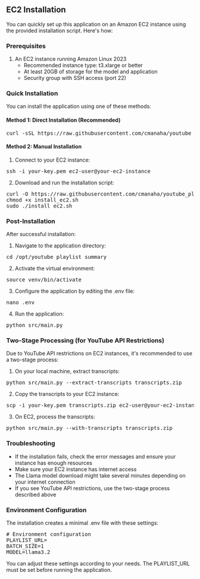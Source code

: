 ## EC2 Installation

You can quickly set up this application on an Amazon EC2 instance using the provided installation script. Here's how:

### Prerequisites

1. An EC2 instance running Amazon Linux 2023
   - Recommended instance type: t3.xlarge or better
   - At least 20GB of storage for the model and application
   - Security group with SSH access (port 22)

### Quick Installation

You can install the application using one of these methods:

#### Method 1: Direct Installation (Recommended)

<pre>
curl -sSL https://raw.githubusercontent.com/cmanaha/youtube_playlist_summary/main/scripts/install_ec2.sh | sudo bash
</pre>

#### Method 2: Manual Installation

1. Connect to your EC2 instance:
<pre>
ssh -i your-key.pem ec2-user@your-ec2-instance
</pre>

2. Download and run the installation script:
<pre>
curl -O https://raw.githubusercontent.com/cmanaha/youtube_playlist_summary/main/scripts/install_ec2.sh
chmod +x install_ec2.sh
sudo ./install_ec2.sh
</pre>

### Post-Installation

After successful installation:

1. Navigate to the application directory:
<pre>
cd /opt/youtube_playlist_summary
</pre>

2. Activate the virtual environment:
<pre>
source venv/bin/activate
</pre>

3. Configure the application by editing the .env file:
<pre>
nano .env
</pre>

4. Run the application:
<pre>
python src/main.py
</pre>

### Two-Stage Processing (for YouTube API Restrictions)

Due to YouTube API restrictions on EC2 instances, it's recommended to use a two-stage process:

1. On your local machine, extract transcripts:
<pre>
python src/main.py --extract-transcripts transcripts.zip
</pre>

2. Copy the transcripts to your EC2 instance:
<pre>
scp -i your-key.pem transcripts.zip ec2-user@your-ec2-instance:/opt/youtube_playlist_summary/
</pre>

3. On EC2, process the transcripts:
<pre>
python src/main.py --with-transcripts transcripts.zip
</pre>

### Troubleshooting

- If the installation fails, check the error messages and ensure your instance has enough resources
- Make sure your EC2 instance has internet access
- The Llama model download might take several minutes depending on your internet connection
- If you see YouTube API restrictions, use the two-stage process described above

### Environment Configuration

The installation creates a minimal .env file with these settings:

<pre>
# Environment configuration
PLAYLIST_URL=
BATCH_SIZE=1
MODEL=llama3.2
</pre>

You can adjust these settings according to your needs. The PLAYLIST_URL must be set before running the application. 
